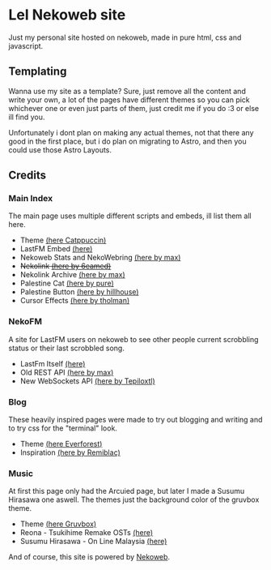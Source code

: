 # Lel Nekoweb site

Just my personal site hosted on nekoweb, made in pure html, css and javascript.

## Templating

Wanna use my site as a template? Sure, just remove all the content and write your own, a lot of the pages have different themes so you can pick whichever one or even just parts of them, just credit me if you do :3 or else ill find you.

Unfortunately i dont plan on making any actual themes, not that there any good in the first place, but i do plan on migrating to Astro, and then you could use those Astro Layouts.

## Credits

### Main Index

The main page uses multiple different scripts and embeds, ill list them all here.

- Theme [(here Catppuccin)](https://github.com/catppuccin/catppuccin)
- LastFM Embed [(here)](https://github.com/JeffreyCA/lastfm-recently-played-readme)
- Nekoweb Stats and NekoWebring [(here by max)](https://max.nekoweb.org/resources/nekoweb-stats)
- ~~Nekolink [(here by 6eamed)](https://username.nekoweb.org)~~
- Nekolink Archive [(here by max)](https://max.nekoweb.org/~~nekolink/about/)
- Palestine Cat [(here by pure)](https://pure.nekoweb.org/)
- Palestine Button [(here by hillhouse)](https://hillhouse.neocities.org/journal/notes/palestine)
- Cursor Effects [(here by tholman)](https://tholman.com/cursor-effects/)

### NekoFM

A site for LastFM users on nekoweb to see other people current scrobbling status or their last scrobbled song.

- LastFm Itself [(here)](https://last.fm/)
- Old REST API [(here by max)](https://max.nekoweb.org/resources/lastfm-widget)
- New WebSockets API [(here by Tepiloxtl)](https://tepiloxtl.net/scrobbled/)

### Blog

These heavily inspired pages were made to try out blogging and writing and to try css for the "terminal" look.

- Theme [(here Everforest)](https://github.com/sainnhe/everforest)
- Inspiration [(here by Remiblac)](https://remblanc.nekoweb.org/)

### Music

At first this page only had the Arcuied page, but later I made a Susumu Hirasawa one aswell. The themes just the background color of the gruvbox theme.

- Theme [(here Gruvbox)](https://github.com/morhetz/gruvbox)
- Reona - Tsukihime Remake OSTs [(here)](https://jpop.fandom.com/wiki/Tsukihime_-A_piece_of_blue_glass_moon-_THEME_SONG_E.P.)
- Susumu Hirasawa - On Line Malaysia [(here)](https://hirasawafan.fandom.com/wiki/On_Line_Malaysia)

And of course, this site is powered by [Nekoweb](https://nekoweb.org).
